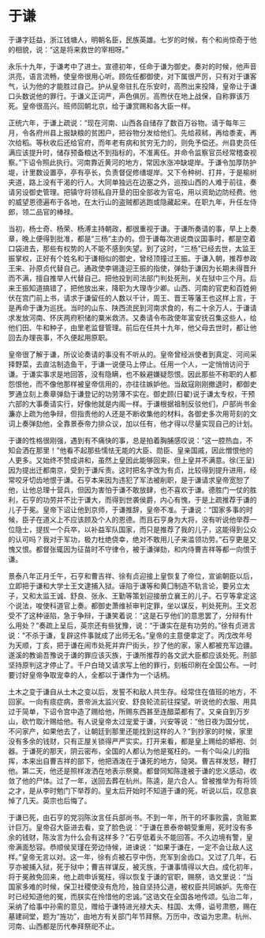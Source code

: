 # 于谦

于谦字廷益，浙江钱塘人，明朝名臣，民族英雄。七岁的时候，有个和尚惊奇于他的相貌，说：“这是将来救世的宰相呀。”

永乐十九年，于谦考中了进士。宣德初年，任命于谦为御史。奏对的时候，他声音洪亮，语言流畅，使皇帝很用心听。顾佐任都御使，对下属很严厉，只有对于谦客气，认为他的才能胜过自己。护从皇帝驻扎在乐安时，高煦出来投降，皇帝让于谦口头数说他的罪行。于谦义正词严，声色俱厉。高煦伏在地上战保，自称罪该万死。皇帝很高兴。班师回朝北京，给于谦赏赐和各大臣一样。

正统六年，于谦上疏说：“现在河南、山西各自储存了数百万谷物。请于每年三月，令各府州县上报缺粮的贫困户，把谷物分发给他们。先给菽秫，再给黍麦，再次给稻。等秋收后还给官府，而年老有病和贫穷无力的，则免予偿还。州县吏员任满应该提升时，储存预备粮达不到指标的，不准离任。并命令监察官员经常稽查视察。”下诏令照此执行。河南靠近黄河的地方，常因水涨冲缺堤岸。于谦令加厚防护堤，计里数设置亭，亭有亭长，负责督促修缮堤岸。又下令种树、打井，于是榆树夹道，路上没有干渴的行人。大同单独远在边塞之外，巡按山西的人难于前往，奏请另设御史管理。把镇守将领私自开垦的田全部收为官屯，用以资助边防经费。他的威望恩德遍布于各地，在太行山的盗贼都逃跑或隐藏起来。在职九年，升任左侍郎，领二品官的棒禄。

当初，杨士奇、杨荣、杨溥主持朝政，都很重视于谦。于谦所奏请的事，早上上奏章，晚上便得到批准，都是“三杨”主办的。但于谦每次进说商议国事时，都是空着口袋进去，那些有权势的人不能不感到失望。到了这时，“三杨”已经去世，太监王振掌权，正好有个姓名和于谦相似的御史，曾经顶撞过王振。于谦入朝，推荐参政王来、孙原贞代替自己。通政使李锡逢迎王振的指使，弹劾于谦因为长期未得晋升而不满，擅自推举人代替自己。把他投到司法部门判处死刑，关在狱中三个月。后来王振知道搞错了，把他放出来，降职为大理寺少卿。山西、河南的官吏和百姓俯伏在宫门前上书，请求于谦留任的人数以千计，周王、晋王等藩王也这样上言，于是再命于谦为巡抚。当时的山东、陕西流民到河南求食的，有二十余万人，于谦请求发放河南、怀庆两府积储的粟米救济。又奏请令布政使年富安抚召集这些人，给他们田、牛和种子，由里老监督管理。前后在任共十九年，他父母去世时，都让他回去办理丧事，不久便起用原职。

皇帝很了解于谦，所议论奏请的事没有不听从的。皇帝曾经派使者到真定、河间采择野菜，去直沽制造鱼干，于谦一说便马上停止。任用一个人，一定悄悄访问于谦。于谦实事求是地回答，没有隐瞒，也不躲避嫌疑怨恨。因此那些不称职的人都怨恨他，而不像他那样被皇帝信用的，亦往往嫉妒他。当敌寇刚刚撤退时，都御史罗通立刻上奏章弹劾于谦登记的功劳薄不实在。御史顾(日翟)说于谦太专权，干预六部的大事奏请实行，好像他就是内阁一样。于谦根据祖制反驳他们，户部尚书金濂亦上疏为他争辩，但指责他的人还是不断收集他的材料。各御史多次用苛刻的文词上奏弹劾他，全靠景泰帝力排众议，加以任有，他才得以尽量实现自己的计划。

于谦的性格很刚强，遇到有不痛快的事，总是拍着胸脯感叹说：“这一腔热血，不知会洒在那里！”他看不起那些懦怯无能的大臣、勋臣、皇亲国戚，因此憎恨他的人更多。又始终不赞成讲和，虽然上皇因此能够回来，但上皇并不满意。徐(王呈)因为提出迁都南京，受到于谦斥责。这时把名字改为有贞，比较得到提升进用，经常咬牙切齿地恨于谦。石亨本来因为违犯了军法被削职，是于谦请求皇帝宽恕了他，让他总理十营兵，但因为害怕于谦不敢放肆，也不喜欢于谦。德胜门一仗的胜利，石亨的功劳并不比于谦大，而得到世袭侯爵，内心有愧，于是上疏推荐于谦的儿子于冕。皇帝下诏让他到京师，于谦推辞，皇帝不准。于谦说：“国家多事的时候，臣子在道义上不应该顾及个人的恩德。而且石亨身为大将，没有听说他举荐一位隐士，提拔一个兵卒，以补益军队国家，而只是推荐了我的儿子，这能得到公众的认可吗？我对于军功，极力杜绝侥幸，绝对不敢用儿子来滥领功劳。”石亨更是又愧又恨。都督张辄因为征苗时不守律令，被于谦弹劾，和内侍曹吉祥等都一向恨于谦。

景泰八年正月壬午，石亨和曹吉祥、徐有贞迎接上皇恢复了帝位，宣谕朝臣以后，立即把于谦和大学士王文逮捕入狱。诬陷于谦等和黄囗制造不轨言论，要另立太子，又和太监王诚、舒良、张永、王勤等策划迎接册立襄王的儿子。石亨等拿定这个说法，唆使科道官上奏。都御史萧维祯审判定罪，坐以谋反，判处死刑。王文忍受不了这种诬陷，急于争辩，于谦笑着说：“这是石亨他们的意思罢了，分辩有什么用处？”奏疏上呈后，英宗还有些犹豫，说：“于谦实在是有功劳的。”徐有贞进言说：“不杀于谦，复辟这件事就成了出师无名。”皇帝的主意便拿定了。丙戊改年号为天顺，丁亥，把于谦在闹市处死并弃尸街头，抄了他的家，家人都被充军边疆。遂溪的教谕吾豫说于谦的罪应该灭族，于谦所推荐的各文武大臣都应该处死。刑部坚持原判这才停止了。千户白琦又请求写上他的罪行，刻板印刷在全国公布。一时要讨好皇帝争取宠幸的人，全都以于谦作为一个话柄。

土木之变于谦自从土木之变以后，发誓不和敌人共生存。经常住在值班的地方，不回家。一向有痰症病，景帝派太监兴安、舒良轮流前往探望。听说他的衣服、用具过于简单，下诏令宫中造了赐给他，所赐东西甚至连醋菜都有了。又亲自到万岁山，砍竹取汁赐给他。有人说皇帝太过宠爱于谦，兴安等说：“他日夜为国分忧，不问家产，如果他去了，让朝廷到那里还能找到这样的人？”到抄家的时候，家里没有多余的钱财，只有正屋关锁得严严实实。打开来看，都是皇上赐给的蟒袍、剑器。于谦死的那天，阴云密布，全国的人都认为他是冤枉的。一有个叫朵儿的指挥，本来出自曹吉祥的部下，他把酒泼在于谦死的地方，恸哭。曹吉祥发怒，鞭打他。第二天，他还是照样泼洒在地表示祭奠。都督同知陈逢被于谦的忠义感动，收敛了他的尸体。过了一年，送回去葬在杭州。陈逵，是六合人。曾被推举为有将领之才，是从李时勉门下举荐的。皇太后开始时不知道于谦的死，听说以后，叹息哀悼了几天。英宗也后悔了。

于谦已死，由石亨的党羽陈汝言任兵部尚书。不到一年，所干的坏事败露，贪赃累计巨万。皇帝召大臣进去看，变了脸色说：“于谦在景泰帝朝受重用，死时没有多余的钱财，陈汝言为什么会有这样多？”石亨低着头不能回答。不久边境有警，皇帝满面愁容。恭顺侯吴瑾在旁边侍候，进谏说：“如果于谦在，一定不会让敌人这样。”皇帝无言以对。这一年，徐有贞被石亨中伤，充军到金齿口。又过了几年，石亨亦被捕入狱，死于狱中；曹吉祥谋反，被灭族，于谦事情得以大白。成化初年，将于冕赦免回来，他上疏申诉冤枉，得以恢复于谦的官职，赐祭，诰文里说：“当国家多难的时候，保卫社稷使没有危险，独自坚持公道，被权臣共同嫉妒。先帝在时已经知道他的冤，而朕实在怜惜他的忠诚。”这诰文在全国各地传颂。弘治二年，采纳了给事中孙需的意见，赠给于谦特进光禄大夫、柱国、太傅，谥号肃愍，赐在墓建祠堂，题为“旌功”，由地方有关部门年节拜祭。万历中，改谥为忠肃。杭州、河南、山西都是历代奉拜祭祀不止。

